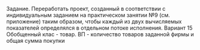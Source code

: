 Задание. Переработать проект, созданный в соответствии с индивидуальным заданием на практическом занятии №9 (см. приложение) таким образом, чтобы каждый из двух вычисляемых показателей определялся в отдельном потоке исполнения.
Вариант 15 Обобщенный клас - товар. ВП - количество товаров заданной фирмы и общая сумма покупки

